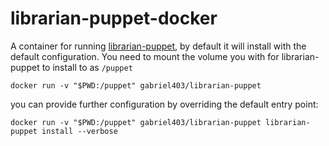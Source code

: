 # librarian-puppet-docker
A container for running [librarian-puppet](https://github.com/voxpupuli/librarian-puppet), by default it will install with the default configuration. 
You need to mount the volume you with for librarian-puppet to install to as `/puppet`

```
docker run -v "$PWD:/puppet" gabriel403/librarian-puppet
```
you can provide further configuration by overriding the default entry point:
```
docker run -v "$PWD:/puppet" gabriel403/librarian-puppet librarian-puppet install --verbose
```
